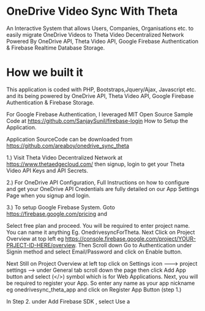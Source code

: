 # OneDrive Video Sync With Theta
An Interactive System that allows Users, Companies, Organisations etc. to easily migrate OneDrive Videos to Theta Video Decentralized Network Powered By
OneDrive API, Theta Video API, Google Firebase Authentication & Firebase Realtime Database Storage.

# How we built it

This application is coded with PHP, Bootstraps,Jquery/Ajax, Javascript etc. and its being powered by OneDrive API, Theta Video API, Google Firebase Authentication & Firebase Storage.

For Google Firebase Authentication, I leveraged MIT Open Source Sample Code at https://github.com/SanjaySunil/firebase-login
How to Setup the Application.

Application SourceCode can be downloaded from https://github.com/areaboy/onedrive_sync_theta



1.) Visit Theta Video Decentralized Network at https://www.thetaedgecloud.com/ then signup, login to get your Theta Video API Keys and API Secrets.

2.) For OneDrive API Configuration, Full Instructions on how to configure and get your OneDrive API Credentials are fully detailed on our App Settings Page when you signup and login.

3.) To setup Google Firebase System. Goto https://firebase.google.com/pricing and

Select free plan and proceed. You will be required to enter project name. You can name it anything Eg. OnedrivesyncForTheta.
Next Click on Project Overview at top left eg https://console.firebase.google.com/project/YOUR-PRJECT-ID-HERE/overview. Then Scroll down Go to Authentication under Signin method and select Email/Password and click on Enable button.

Next Still on Project Overview at left top click on Settings icon ---> project settings --> under General tab scroll down the page then click Add App button and select (</>) symbol which is for Web Applications. Next, you will be required to register your App. So enter any name as your app nickname eg onedrivesync_theta_app and click on Register App Button (step 1.)

In Step 2. under Add Firebase SDK , select Use a <script> tag Then Copy your firebase credentials only eg:

const firebaseConfig = {

 apiKey: "xxxxxx",

    authDomain: "onedrivesyncxxxxxx",

    databaseURL: "https://onedrivesyncxxxxxxx-default-rtdb.firebaseio.com",

    projectId: "onedrivesync-xxxxx",

    storageBucket: "onedrivesync-xxxxx.appspot.com",

    messagingSenderId: "xxxxxxxxx",

    appId: "xxxxxxxxxxx",

    measurementId: "xxxxxxxxxxxx"
  };

Next go to our app source code and under the following directory onedrive_sync_theta/js/config/config.js and paste the above code there and save it. Ensure there is no empty line spaces in the config.js file. You are done.

Its time to configure Realtime Database: Click on Project Overview at left top eg https://console.firebase.google.com/project/YOUR-PRJECT-ID-HERE/overview scroll down and click see all Firebase features and select Realtime Database next click on Create Database. next select Start in test mode and click Enable Button and Realtime Database button will appear on your project Page indicating that you have successfully Configured Firebase Realtime Database.

Finally,its time to setup your Real-time Database Security to prevent unauthorized Access. Click on Real-time Database button on your project Page ----> under Rules tab, delete what ever rule that is there and copy and paste the following code below and click on publish button
```
{
  "rules": {
    "myapp_records_db": {
      "onedrive_access_token": {
        ".read": true,
        ".write": true
      },
        "onedrive_credentials_settings": {
        ".read": true,
        ".write": true
      },
      "theta_credentials_settings": {
        ".read": true,
        ".write": true
      }
    }
  }
}

```
you are done. Everything is now fully configured

Just a hint, If you are a Developer, optionally, you can modify our SourceCode and create more deeper security rules. Firebase Security rules config can be found here https://firebase.google.com/docs/database/security
